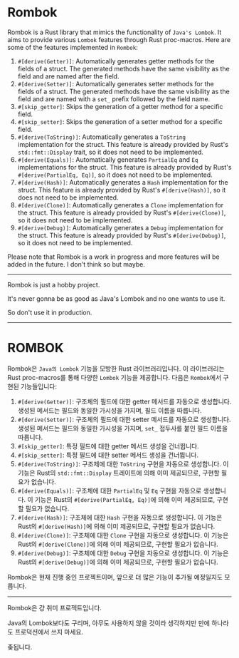 # Rombok

Rombok is a Rust library that mimics the functionality of `Java's Lombok`. It aims to provide various `Lombok` features through Rust proc-macros. Here are some of the features implemented in `Rombok`:

1. `#[derive(Getter)]`: Automatically generates getter methods for the fields of a struct. The generated methods have the same visibility as the field and are named after the field.
2. `#[derive(Setter)]`: Automatically generates setter methods for the fields of a struct. The generated methods have the same visibility as the field and are named with a `set_` prefix followed by the field name.
3. `#[skip_getter]`: Skips the generation of a getter method for a specific field.
4. `#[skip_setter]`: Skips the generation of a setter method for a specific field.
5. `#[derive(ToString)]`: Automatically generates a `ToString` implementation for the struct. This feature is already provided by Rust's `std::fmt::Display` trait, so it does not need to be implemented.
6. `#[derive(Equals)]`: Automatically generates `PartialEq` and `Eq` implementations for the struct. This feature is already provided by Rust's `#[derive(PartialEq, Eq)]`, so it does not need to be implemented.
7. `#[derive(Hash)]`: Automatically generates a `Hash` implementation for the struct. This feature is already provided by Rust's `#[derive(Hash)]`, so it does not need to be implemented.
8. `#[derive(Clone)]`: Automatically generates a `Clone` implementation for the struct. This feature is already provided by Rust's `#[derive(Clone)]`, so it does not need to be implemented.
9. `#[derive(Debug)]`: Automatically generates a `Debug` implementation for the struct. This feature is already provided by Rust's `#[derive(Debug)]`, so it does not need to be implemented.

Please note that Rombok is a work in progress and more features will be added in the future. I don't think so but maybe.

---

Rombok is just a hobby project.

It's never gonna be as good as Java's Lombok and no one wants to use it.

So don't use it in production.

---

# ROMBOK

Rombok은 `Java의 Lombok` 기능을 모방한 Rust 라이브러리입니다. 이 라이브러리는 Rust proc-macros를 통해 다양한 `Lombok` 기능을 제공합니다. 다음은 `Rombok`에서 구현된 기능들입니다:

1. `#[derive(Getter)]`: 구조체의 필드에 대한 getter 메서드를 자동으로 생성합니다. 생성된 메서드는 필드와 동일한 가시성을 가지며, 필드 이름을 따릅니다.
2. `#[derive(Setter)]`: 구조체의 필드에 대한 setter 메서드를 자동으로 생성합니다. 생성된 메서드는 필드와 동일한 가시성을 가지며, `set_` 접두사를 붙인 필드 이름을 따릅니다.
3. `#[skip_getter]`: 특정 필드에 대한 getter 메서드 생성을 건너뜁니다.
4. `#[skip_setter]`: 특정 필드에 대한 setter 메서드 생성을 건너뜁니다.
5. `#[derive(ToString)]`: 구조체에 대한 `ToString` 구현을 자동으로 생성합니다. 이 기능은 Rust의 `std::fmt::Display` 트레이트에 의해 이미 제공되므로, 구현할 필요가 없습니다.
6. `#[derive(Equals)]`: 구조체에 대한 `PartialEq` 및 `Eq` 구현을 자동으로 생성합니다. 이 기능은 Rust의 `#[derive(PartialEq, Eq)]`에 의해 이미 제공되므로, 구현할 필요가 없습니다.
7. `#[derive(Hash)]`: 구조체에 대한 `Hash` 구현을 자동으로 생성합니다. 이 기능은 Rust의 `#[derive(Hash)]`에 의해 이미 제공되므로, 구현할 필요가 없습니다.
8. `#[derive(Clone)]`: 구조체에 대한 `Clone` 구현을 자동으로 생성합니다. 이 기능은 Rust의 `#[derive(Clone)]`에 의해 이미 제공되므로, 구현할 필요가 없습니다.
9. `#[derive(Debug)]`: 구조체에 대한 `Debug` 구현을 자동으로 생성합니다. 이 기능은 Rust의 `#[derive(Debug)]`에 의해 이미 제공되므로, 구현할 필요가 없습니다.

Rombok은 현재 진행 중인 프로젝트이며, 앞으로 더 많은 기능이 추가될 예정일지도 모릅니다.

---

Rombok은 걍 취미 프로젝트입니다.

Java의 Lombok보다도 구리며, 아무도 사용하지 않을 것이라 생각하지만 만에 하나라도 프로덕션에서 쓰지 마세요.

좆됩니다.